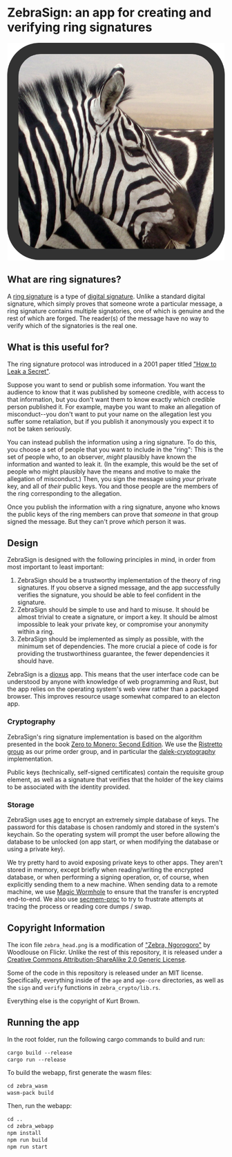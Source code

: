 # ZebraSign: an app for creating and verifying ring signatures
![](zebra_desktop/zebra_head.png)

## What are ring signatures?

A [ring signature](https://en.wikipedia.org/wiki/Ring_signature) is a type of [digital signature](https://en.wikipedia.org/wiki/Digital_signature). Unlike a standard digital signature, which simply proves that someone wrote a particular message, a ring signature contains multiple signatories, one of which is genuine and the rest of which are forged. The reader(s) of the message have no way to verify which of the signatories is the real one.

## What is this useful for?
The ring signature protocol was introduced in a 2001 paper titled ["How to Leak a Secret"](https://doi.org/10.1007%2F3-540-45682-1_32).

Suppose you want to send or publish some information. You want the audience to know that it was
published by someone credible, with access to that information, but you
don't want them to know exactly *which* credible person published it. For example, maybe you want to make an allegation of misconduct--you don't want to put your name on the allegation lest you suffer some retaliation, but if you publish it anonymously you expect it to not be taken seriously.

You can instead publish the information using a ring signature. To do this, you choose
a set of people that you want to include in the "ring": This is the set of
people who, to an observer, *might* plausibly have known the information and wanted to leak it. (In the example, this would be the set of people who might plausibly have the means and motive to make the allegation of misconduct.) Then, you
sign the message using *your* private key, and all of *their* public keys. You and those people are the members of the ring corresponding to the allegation.

Once you publish the information with a ring signature, anyone who knows the
public keys of the ring members 
can prove that *someone* in that group signed the message. But they can't prove
*which* person it was.

## Design

ZebraSign is designed with the following principles in mind, in order from most
important to least important:

1. ZebraSign should be a trustworthy implementation of the theory of ring
   signatures. If you observe a signed message, and the app successfully
   verifies the signature, you should be able to feel confident in the
   signature.
2. ZebraSign should be simple to use and hard to misuse. It should be almost
   trivial to create a signature, or import a key. It should be almost
   impossible to leak your private key, or compromise your anonymity within a
   ring.
3. ZebraSign should be implemented as simply as possible, with the minimum set
   of dependencies. The more crucial a piece of code is for providing the
   trustworthiness guarantee, the fewer dependencies it should have.

ZebraSign is a [dioxus](https://dioxuslabs.com) app. This means that the user
interface code can be understood by anyone with knowledge of web programming
and Rust, but the app relies on the operating system's web view rather than a
packaged browser. This improves resource usage somewhat compared to an electon
app.

### Cryptography

ZebraSign's ring signature implementation is based on the algorithm presented
in the book [Zero to Monero: Second
Edition](https://www.getmonero.org/library/Zero-to-Monero-2-0-0.pdf).
We use the [Ristretto group](https://ristretto.group/) as our prime order
group, and in particular the [dalek-cryptography](https://dalek.rs/)
implementation.

Public keys (technically, self-signed certificates) contain the requisite group
element, as well as a signature that verifies that the holder of the key claims
to be associated with the identity provided.

### Storage

ZebraSign uses [age](https://github.com/FiloSottile/age) to encrypt an extremely
simple database of keys. The password for this database is chosen randomly and
stored in the system's keychain. So the operating system will prompt the user
before allowing the database to be unlocked (on app start, or when modifying
the database or using a private key).

We try pretty hard to avoid exposing private keys to other apps. They aren't
stored in memory, except briefly when reading/writing the encrypted database,
or when performing a signing operation, or, of course, when explicitly sending
them to a new machine. When sending data to a remote machine, we use [Magic
Wormhole](https://github.com/magic-wormhole/magic-wormhole.rs) to ensure that
the transfer is encrypted end-to-end. We also use
[secmem-proc](https://github.com/niluxv/secmem-proc) to try to frustrate
attempts at tracing the process or reading core dumps / swap.

## Copyright Information

The icon file `zebra_head.png` is a modification of ["Zebra, Ngorogoro"](https://www.flickr.com/photos/woodlouse/3990713395) by Woodlouse
on Flickr. Unlike the rest of this repository, it is released under a [Creative
Commons Attribution-ShareAlike 2.0 Generic
License](https://creativecommons.org/licenses/by-sa/2.0/).

Some of the code in this repository is released under an MIT license.
Specifically, everything inside of the `age` and `age-core` directories, as
well as the `sign` and `verify` functions in `zebra_crypto/lib.rs`.

Everything else is the copyright of Kurt Brown.

## Running the app
In the root folder, run the following cargo commands to build and run:
```
cargo build --release
cargo run --release
```

To build the webapp, first generate the wasm files:
```
cd zebra_wasm
wasm-pack build
```

Then, run the webapp:
```
cd ..
cd zebra_webapp
npm install
npm run build
npm run start
```
